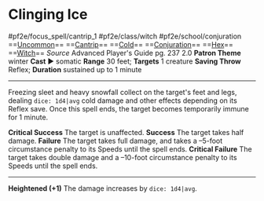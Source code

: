 # Clinging Ice
#pf2e/focus_spell/cantrip_1 #pf2e/class/witch #pf2e/school/conjuration 
==[Uncommon](../../../../../TTRPGShare-Pathfinder-2E-Vault/rules/traits/uncommon.md)== ==[Cantrip](../../../../../TTRPGShare-Pathfinder-2E-Vault/rules/traits/cantrip.md)== ==[Cold](../../../../../TTRPGShare-Pathfinder-2E-Vault/rules/traits/cold.md)== ==[Conjuration](../../../../../TTRPGShare-Pathfinder-2E-Vault/rules/traits/conjuration.md)== ==[Hex](../../../Traits/Hex.md)== ==[Witch](../../../Traits/Witch.md)==
*Source* Advanced Player's Guide pg. 237 2.0
**Patron Theme** winter
**Cast** ► somatic
**Range** 30 feet; **Targets** 1 creature
**Saving Throw** Reflex; **Duration** sustained up to 1 minute

---
Freezing sleet and heavy snowfall collect on the target's feet and legs, dealing `dice: 1d4|avg` cold damage and other effects depending on its Reflex save. Once this spell ends, the target becomes temporarily immune for 1 minute.

**Critical Success** The target is unaffected.
**Success** The target takes half damage.
**Failure** The target takes full damage, and takes a –5-foot circumstance penalty to its Speeds until the spell ends.
**Critical Failure** The target takes double damage and a –10-foot circumstance penalty to its Speeds until the spell ends.

<hr>

**Heightened (+1)** The damage increases by `dice: 1d4|avg`.